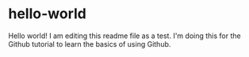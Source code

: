 # hello-world

Hello world!  I am editing this readme file as a test.  I'm doing this for the Github tutorial to learn the basics of using Github.
